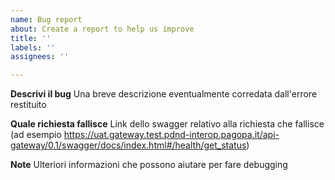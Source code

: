 ```yaml
---
name: Bug report
about: Create a report to help us improve
title: ''
labels: ''
assignees: ''

---
```


**Descrivi il bug**
Una breve descrizione eventualmente corredata dall'errore restituito

**Quale richiesta fallisce**
Link dello swagger relativo alla richiesta che fallisce
(ad esempio https://uat.gateway.test.pdnd-interop.pagopa.it/api-gateway/0.1/swagger/docs/index.html#/health/get_status)

**Note**
Ulteriori informazioni che possono aiutare per fare debugging
